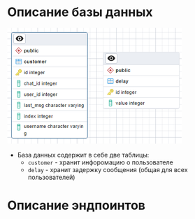 

# Описание базы данных

![Db](docs/db.png)

- База данных содержит в себе две таблицы:
    - `customer` - хранит инфоромацию о пользователе
    - `delay` - хранит задержку сообщения (общая для всех пользователей)

# Описание эндпоинтов

### 

